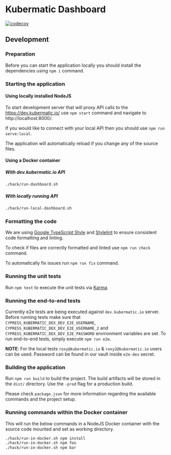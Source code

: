 # Kubermatic Dashboard
[![codecov](https://codecov.io/gh/kubermatic/dashboard-v2/branch/master/graph/badge.svg?token=njXM3OrmAM)](https://codecov.io/gh/kubermatic/dashboard-v2)

## Development

### Preparation
Before you can start the application locally you should install the dependencies using `npm i` command.

### Starting the application

#### Using locally installed NodeJS
To start development server that will proxy API calls to the https://dev.kubermatic.io/ use 
`npm start` command and navigate to http://localhost:8000/.

If you would like to connect with your local API then you should use `npm run serve:local`.

The application will automatically reload if you change any of the source files.

#### Using a Docker container

##### With dev.kubermatic.io API
```bash
./hack/run-dashboard.sh
```

##### With locally running API
```bash
./hack/run-local-dashboard.sh
```

### Formatting the code
We are using [Google TypeScript Style](https://github.com/google/ts-style) and [Stylelint](https://github.com/stylelint/stylelint) to ensure consistent code formatting and linting.

To check if files are correctly formatted and linted use `npm run check` command.

To automatically fix issues run `npm run fix` command.

### Running the unit tests
Run `npm test` to execute the unit tests via [Karma](https://karma-runner.github.io).

### Running the end-to-end tests
Currently e2e tests are being executed against `dev.kubermatic.io` server. Before running tests make sure that `CYPRESS_KUBERMATIC_DEX_DEV_E2E_USERNAME`, `CYPRESS_KUBERMATIC_DEX_DEV_E2E_USERNAME_2` and `CYPRESS_KUBERMATIC_DEX_DEV_E2E_PASSWORD` environment variables are set. To run end-to-end tests, simply execute `npm run e2e`.

**NOTE**: For the local tests `roxy@kubermatic.io` & `roxy2@kubermatic.io` users can be used. Password can be found in our vault inside `e2e-dex` secret.

### Building the application
Run `npm run build` to build the project. The build artifacts will be stored in the `dist/` directory. Use the `-prod` flag for a production build.

Please check `package.json` for more information regarding the available commands and the project setup.

### Running commands within the Docker container

This will run the below commands in a NodeJS Docker container with the source code mounted and set as working directory.
```bash
./hack/run-in-docker.sh npm install
./hack/run-in-docker.sh npm foo
./hack/run-in-docker.sh npm bar
```
